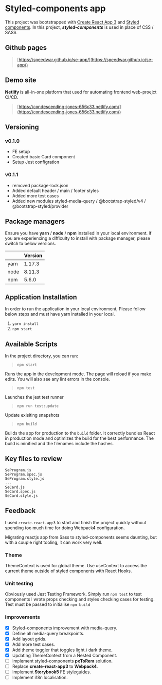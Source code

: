 
# Styled-components app

This project was bootstrapped with [Create React App 3](https://github.com/facebook/create-react-app) and [Styled components](https://www.styled-components.com).
In this project, ***styled-components*** is used in place of CSS / SASS.

## Github pages

>  [https://speedwar.github.io/se-app/](https://speedwar.github.io/se-app/)

## Demo site

**Netlify** is all-in-one platform that used for automating frontend web-proejct CI/CD.
>  [https://condescending-jones-656c33.netlify.com/](https://condescending-jones-656c33.netlify.com/)

## Versioning
### v0.1.0
* FE setup
* Created basic Card component
* Setup Jest configration

### v0.1.1
* removed package-lock.json
* Added default header / main / footer styles
* Added more test cases
* Added new modules styled-media-query / @bootstrap-styled/v4 / @bootstrap-styled/provider

## Package managers

Ensure you have **yarn** / **node** / **npm** installed in your local environment.
If you are experiencing a difficulty to install with package manager,
please switch to below versions.

| |Version |
|-----|--------|
|yarn |1.17.3 |
|node |8.11.3 |
|npm |5.6.0 |

## Application Installation

In order to run the application in your local environment,
Please follow below steps and must have yarn installed in your local.

1. `yarn install`
2. `npm start`

## Available Scripts

In the project directory, you can run:

> `npm start`

Runs the app in the development mode.
The page will reload if you make edits.
You will also see any lint errors in the console.

> `npm test`

Launches the jest test runner

> `npm run test:update`

Update exisiting snapshots
 
> `npm build`

Builds the app for production to the `build` folder.
It correctly bundles React in production mode and optimizes the build for the best performance.
The build is minified and the filenames include the hashes.

## Key files to review

```
SeProgram.js
SeProgram.spec.js
SeProgram.style.js
---
SeCard.js
SeCard.spec.js
SeCard.style.js
```

## Feedback

I used `create-react-app3` to start and finish the project quickly without spending too much time for doing Webpack4 configuration.

Migrating reactjs app from Sass to styled-components seems daunting, but with a couple right tooling, it can work very well.

### Theme

ThemeContext is used for global theme.
Use useContext to access the current theme outside of styled components with React Hooks.

### Unit testing

Obviously used Jest Testing Framework. Simply run `npm test` to test components
I wrote props checking and styles checking cases for testing.
Test must be passed to initialise `npm build`

### improvements

- [x] Styled-components improvement with media-query.
- [x] Define all media-query breakpoints.
- [x] Add layout grids.
- [x] Add more test cases.
- [X] Add theme toggler that toggles light / dark theme.
- [X] Updating ThemeContext from a Nested Component.
- [ ] Implement styled-components **pxToRem** solution.
- [ ] Replace **create-react-app3** to **Webpack4**.
- [ ] Implement **Storybook5** FE styleguides.
- [ ] Implement i18n localisation.